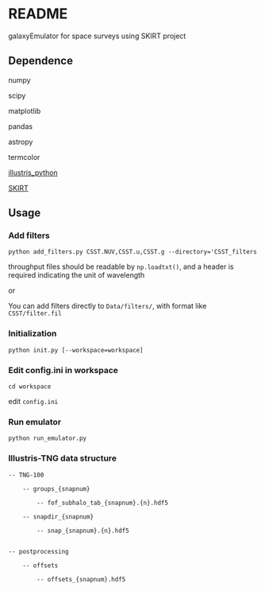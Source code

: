 # README #

galaxyEmulator for space surveys using SKIRT project

## Dependence
numpy

scipy

matplotlib

pandas

astropy

termcolor

[illustris_python](https://github.com/illustristng/illustris_python)

[SKIRT](https://skirt.ugent.be/root/_home.html)

## Usage

### Add filters
`python add_filters.py CSST.NUV,CSST.u,CSST.g --directory='CSST_filters`

throughput files should be readable by `np.loadtxt()`, and a header is required indicating the unit of wavelength

or 

You can add filters directly to `Data/filters/`, with format like `CSST/filter.fil`

### Initialization

`python init.py [--workspace=workspace]`


### Edit config.ini in workspace

`cd workspace`

edit `config.ini`

### Run emulator

`python run_emulator.py`

### Illustris-TNG data structure
```
-- TNG-100

    -- groups_{snapnum}
    
        -- fof_subhalo_tab_{snapnum}.{n}.hdf5

    -- snapdir_{snapnum}
    
        -- snap_{snapnum}.{n}.hdf5


-- postprocessing

    -- offsets
    
        -- offsets_{snapnum}.hdf5
```

